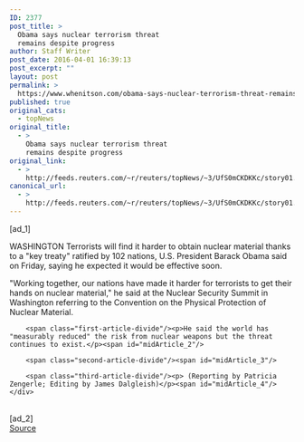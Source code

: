 ```yaml
---
ID: 2377
post_title: >
  Obama says nuclear terrorism threat
  remains despite progress
author: Staff Writer
post_date: 2016-04-01 16:39:13
post_excerpt: ""
layout: post
permalink: >
  https://www.whenitson.com/obama-says-nuclear-terrorism-threat-remains-despite-progress/
published: true
original_cats:
  - topNews
original_title:
  - >
    Obama says nuclear terrorism threat
    remains despite progress
original_link:
  - >
    http://feeds.reuters.com/~r/reuters/topNews/~3/UfS0mCKDKKc/story01.htm
canonical_url:
  - >
    http://feeds.reuters.com/~r/reuters/topNews/~3/UfS0mCKDKKc/story01.htm
---
```

 [ad_1]
<br><div id="articleText">
<span id="midArticle_start"/>

<span class="focusParagraph" readability="6"><p><span class="articleLocation">WASHINGTON</span> Terrorists will find it harder to obtain nuclear material thanks to a "key treaty" ratified by 102 nations, U.S. President Barack Obama said on Friday, saying he expected it would be effective soon.</p></span><span id="midArticle_0"/><p>"Working together, our nations have made it harder for terrorists to get their hands on nuclear material," he said at the Nuclear Security Summit in Washington referring to the Convention on the Physical Protection of Nuclear Material. </p><span id="midArticle_1"/>
        
        <span class="first-article-divide"/><p>He said the world has "measurably reduced" the risk from nuclear weapons but the threat continues to exist.</p><span id="midArticle_2"/>
        
        <span class="second-article-divide"/><span id="midArticle_3"/>
        
        <span class="third-article-divide"/><p> (Reporting by Patricia Zengerle; Editing by James Dalgleish)</p><span id="midArticle_4"/></div>
<br>[ad_2]
<br><a href="http://feeds.reuters.com/~r/reuters/topNews/~3/UfS0mCKDKKc/story01.htm">Source </a>